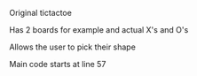 Original tictactoe

Has 2 boards for example and actual X's and O's

Allows the user to pick their shape

Main code starts at line 57
